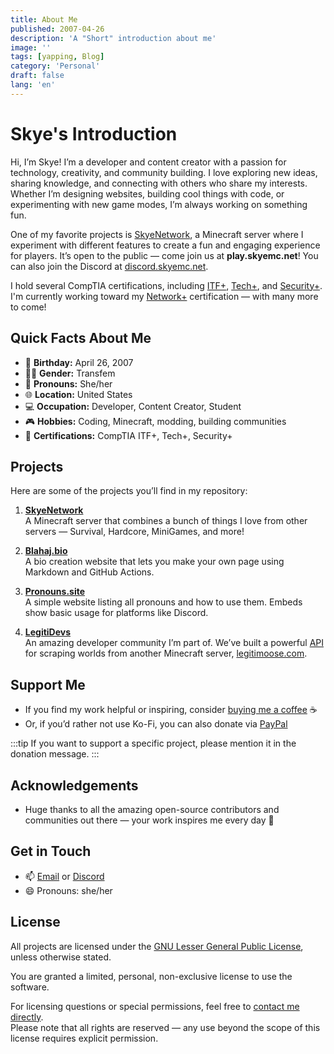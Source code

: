 ```yaml
---
title: About Me
published: 2007-04-26
description: 'A "Short" introduction about me'
image: ''
tags: [yapping, Blog]
category: 'Personal'
draft: false 
lang: 'en'
---
```


# Skye's Introduction

Hi, I’m Skye! I’m a developer and content creator with a passion for technology, creativity, and community building. I love exploring new ideas, sharing knowledge, and connecting with others who share my interests. Whether I’m designing websites, building cool things with code, or experimenting with new game modes, I’m always working on something fun.

One of my favorite projects is [SkyeNetwork](https://www.skyemc.net), a Minecraft server where I experiment with different features to create a fun and engaging experience for players. It’s open to the public — come join us at **play.skyemc.net**! You can also join the Discord at [discord.skyemc.net](https://discord.gg/xjS7VKmamB).

I hold several CompTIA certifications, including [ITF+](https://www.comptia.org/certifications/it-fundamentals), [Tech+](https://www.comptia.org/certifications/tech), and [Security+](https://www.comptia.org/certifications/security). I'm currently working toward my [Network+](https://www.comptia.org/certifications/network) certification — with many more to come!


## Quick Facts About Me

- 🎂 **Birthday:** April 26, 2007
- 🏳️‍⚧️ **Gender:** Transfem  
- 💬 **Pronouns:** She/her  
- 🌐 **Location:** United States  
- 💻 **Occupation:** Developer, Content Creator, Student  
- 🎮 **Hobbies:** Coding, Minecraft, modding, building communities  
- 📜 **Certifications:** CompTIA ITF+, Tech+, Security+



## Projects

Here are some of the projects you’ll find in my repository:

1. **[SkyeNetwork](https://www.skyemc.net)**  
   A Minecraft server that combines a bunch of things I love from other servers — Survival, Hardcore, MiniGames, and more!

2. **[Blahaj.bio](https://blahaj.bio/new)**  
   A bio creation website that lets you make your own page using Markdown and GitHub Actions.

3. **[Pronouns.site](https://pronouns.site/pronouns)**  
   A simple website listing all pronouns and how to use them. Embeds show basic usage for platforms like Discord.

4. **[LegitiDevs](https://legiti.dev)**  
   An amazing developer community I’m part of. We’ve built a powerful [API](https://legiti.dev/api) for scraping worlds from another Minecraft server, [legitimoose.com](https://store.legitimoose.com).

## Support Me

- If you find my work helpful or inspiring, consider [buying me a coffee](https://ko-fi.com/SkyeNetMC) ☕️  
- Or, if you’d rather not use Ko-Fi, you can also donate via [PayPal](https://paypal.me/SkyeNetworkMC)

:::tip
If you want to support a specific project, please mention it in the donation message.
:::

## Acknowledgements

- Huge thanks to all the amazing open-source contributors and communities out there — your work inspires me every day 💖

## Get in Touch

- 📫 [Email](mailto:github@contact.nobleskye.dev) or [Discord](https://discord.com/PrettySkye)  
- 😄 Pronouns: she/her

## License

All projects are licensed under the [GNU Lesser General Public License](https://www.gnu.org/licenses/lgpl-3.0.html#license-text), unless otherwise stated.

You are granted a limited, personal, non-exclusive license to use the software.

For licensing questions or special permissions, feel free to [contact me directly](https://nobleskye.dev/#contact).  
Please note that all rights are reserved — any use beyond the scope of this license requires explicit permission.
